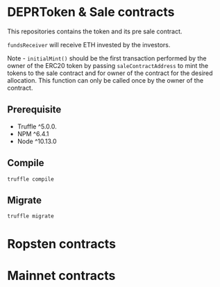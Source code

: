 # DEPRToken & Sale contracts
This repositories contains the token and its pre sale contract. 

`fundsReceiver` will receive ETH invested by the investors.

Note - `initialMint()` should be the first transaction performed by the owner of the ERC20 token by passing `saleContractAddress` to mint the tokens to the sale contract and for owner of the contract for the desired allocation. This function can only be called once by the owner of the contract.

## Prerequisite
- Truffle ^5.0.0.  
- NPM ^6.4.1
- Node ^10.13.0

## Compile
```
truffle compile
```

## Migrate
```
truffle migrate
```

# Ropsten contracts   


# Mainnet contracts
